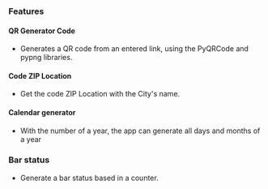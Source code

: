 ### Features
#### QR Generator Code

- Generates a QR code from an entered link, using the PyQRCode and pypng libraries.

#### Code ZIP Location

- Get the code ZIP Location with the City's name.

#### Calendar generator

- With the number of a year, the app can generate all days and months of a year

### Bar status

- Generate a bar status based in a counter.